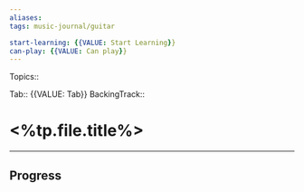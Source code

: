 ```yaml
---
aliases: 
tags: music-journal/guitar 

start-learning: {{VALUE: Start Learning}}
can-play: {{VALUE: Can play}}
---
```

Topics:: 

Tab:: {{VALUE: Tab}}
BackingTrack:: 

# <%tp.file.title%>
---

## Progress
